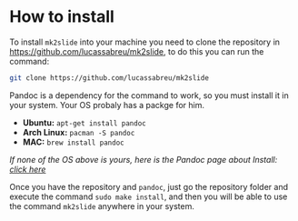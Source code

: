 How to install
==============


To install `mk2slide` into your machine you need to clone the repository in https://github.com/lucassabreu/mk2slide, to do this you can run the command:

```sh
git clone https://github.com/lucassabreu/mk2slide
```

Pandoc is a dependency for the command to work, so you must install it in your system. Your OS probaly has a packge for him.

 * **Ubuntu:** `apt-get install pandoc`
 * **Arch Linux:** `pacman -S pandoc`
 * **MAC:** `brew install pandoc`

_If none of the OS above is yours, here is the Pandoc page about Install: [click here](https://pandoc.org/installing.html)_

Once you have the repository and `pandoc`, just go the repository folder and execute the command `sudo make install`, and then you will be able to use the command `mk2slide` anywhere in your system.
